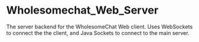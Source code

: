 # Wholesomechat_Web_Server
The server backend for the WholesomeChat Web client.  Uses WebSockets to connect the the client, and Java Sockets to connect to the main server.
